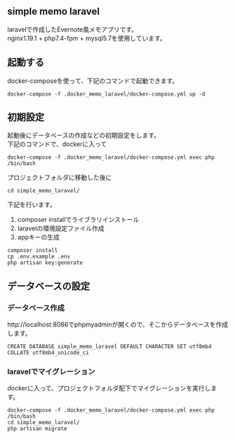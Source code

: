 ## simple memo laravel  
laravelで作成したEvernote風メモアプリです。  
nginx1.19.1 + php7.4-fpm + mysql5.7を使用しています。  

## 起動する  
docker-composeを使って、下記のコマンドで起動できます。  

```
docker-compose -f .docker_memo_laravel/docker-compose.yml up -d 
```

## 初期設定  
起動後にデータベースの作成などの初期設定をします。  
下記のコマンドで、dockerに入って  

```
docker-compose -f .docker_memo_laravel/docker-compose.yml exec php /bin/bash 
```

プロジェクトフォルダに移動した後に  

```
cd simple_memo_laravel/
```

下記を行います。  
1. composer installでライブラリインストール  
2. laravelの環境設定ファイル作成  
3. appキーの生成  

```
composer install
cp .env.example .env 
php artisan key:generate
```

## データベースの設定  
### データベース作成  
http://localhost:8086でphpmyadminが開くので、そこからデータベースを作成します。  

```
CREATE DATABASE simple_memo_laravel DEFAULT CHARACTER SET utf8mb4 COLLATE utf8mb4_unicode_ci
```

### laravelでマイグレーション  
dockerに入って、プロジェクトフォルダ配下でマイグレーションを実行します。  

```
docker-compose -f .docker_memo_laravel/docker-compose.yml exec php /bin/bash 
cd simple_memo_laravel/
php artisan migrate
```

